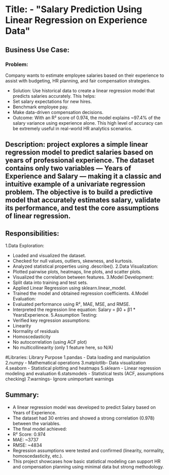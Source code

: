 # Title: - "Salary Prediction Using Linear Regression on Experience Data"

## Business Use Case:
### Problem:
 Company wants to estimate employee salaries based on their experience to assist with budgeting, HR planning, and fair compensation strategies.
* Solution:
Use historical data to create a linear regression model that predicts salaries accurately. This helps:
* Set salary expectations for new hires.
* Benchmark employee pay.
* Make data-driven compensation decisions.
* Outcome:
With an R² score of 0.974, the model explains ~97.4% of the salary variance using experience alone. This high level of accuracy can be extremely useful in real-world HR analytics scenarios.

## Description:  project explores a simple linear regression model to predict salaries based on years of professional experience. The dataset contains only two variables — Years of Experience and Salary — making it a classic and intuitive example of a univariate regression problem. The objective is to build a predictive model that accurately estimates salary, validate its performance, and test the core assumptions of linear regression.

## Responsibilities:
1.Data Exploration:
* Loaded and visualized the dataset.
* Checked for null values, outliers, skewness, and kurtosis.
* Analyzed statistical properties using .describe().
2.Data Visualization:
* Plotted pairwise plots, heatmaps, line plots, and scatter plots.
* Visualized the correlation between features.
3.Model Development:
* Split data into training and test sets.
* Applied Linear Regression using sklearn.linear_model.
* Trained the model and obtained regression coefficients.
4.Model Evaluation:
* Evaluated performance using R², MAE, MSE, and RMSE.
* Interpreted the regression line equation: Salary = β0 + β1 * YearsExperience.
5.Assumption Testing:
* Verified key regression assumptions:
* Linearity
* Normality of residuals
* Homoscedasticity
* No autocorrelation (using ACF plot)
* No multicollinearity (only 1 feature here, so N/A)

#Libraries:
Library	Purpose
1.pandas -	Data loading and manipulation
2.numpy - 	Mathematical operations
3.matplotlib- Data visualization
4.seaborn	- Statistical plotting and heatmaps
5.sklearn - Linear regression modeling and evaluation
6.statsmodels - Statistical tests (ACF, assumptions checking)
7.warnings- Ignore unimportant warnings

## Summary:
* A linear regression model was developed to predict Salary based on Years of Experience.
* The dataset had 30 entries and showed a strong correlation (0.978) between the variables.
* The final model achieved:
* R² Score: 0.974
* MAE: ~3737
* RMSE: ~4834
* Regression assumptions were tested and confirmed (linearity, normality, homoscedasticity, etc.).
* This project showcases how basic statistical modeling can support HR and compensation planning using minimal data but strong methodology.






